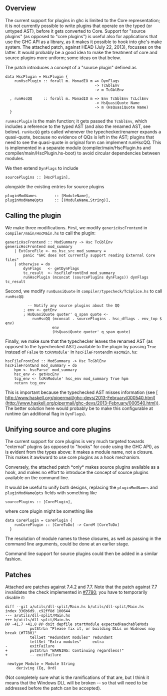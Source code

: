 ## Overview



The current support for plugins in ghc is limited to the Core representation;
it is not currently possible to write plugins that operate on the typed (or
untyped AST), before it gets converted to Core. Support for "source plugins"
(as opposed to "core plugins") is useful also for applications that use the GHC
API as a library, as it makes it possible to hook into ghc's make system. The
attached patch, against HEAD (July 22, 2013), focusses on the latter. It would
probably be a good idea to make the treatment of core and source plugins more
uniform; some ideas on that below.



The patch introduces a concept of a "source plugin" defined as 


```wiki
data HscPlugin = HscPlugin {
    runHscPlugin :: forall m. MonadIO m => DynFlags
                                        -> TcGblEnv
                                        -> m TcGblEnv

  , runHscQQ     :: forall m. MonadIO m => Env TcGblEnv TcLclEnv
                                        -> HsQuasiQuote Name
                                        -> m (HsQuasiQuote Name)
  }
```


`runHscPlugin` is the main function; it gets passed the `TcGblEnv`, which
includes a reference to the typed AST (and also the renamed AST, see below).
`runHscQQ` gets called whenever the typechecker/renamer expands a quasi-quote,
because no evidence of QQs is left in the AST; plugins that need to see the
quasi-quote in original form can implement runHscQQ. This is implemented in a
separate module (compiler/main/HscPlugin.hs and
compiler/main/HscPlugin.hs-boot) to avoid circular dependencies between
modules.



We then extend `DynFlags` to include  


```wiki
sourcePlugins :: [HscPlugin],
```


alongside the existing entries for source plugins 


```wiki
pluginModNames        :: [ModuleName],
pluginModNameOpts     :: [(ModuleName,String)],
```

## Calling the plugin



We make three modifications. First, we modify `genericHscFrontend` in `compiler/main/HscMain.hs` to call the plugin:


```wiki
genericHscFrontend :: ModSummary -> Hsc TcGblEnv
genericHscFrontend mod_summary
    | ExtCoreFile <- ms_hsc_src mod_summary =
        panic "GHC does not currently support reading External Core files"
    | otherwise = do
        dynFlags   <- getDynFlags
        tc_result  <- hscFileFrontEnd mod_summary
        runHscPlugin (mconcat (sourcePlugins dynFlags)) dynFlags tc_result
```


Second, we modify `runQuasiQuote` in `compiler/typecheck/TcSplice.hs` to call `runHscQQ`:


```wiki
          -- Notify any source plugins about the QQ
        ; env <- getEnv 
        ; HsQuasiQuote quoter' q_span quote <- 
            runHscQQ (mconcat . sourcePlugins . hsc_dflags . env_top $ env) 
                     env 
                     (HsQuasiQuote quoter' q_span quote)
```


Finally, we make sure that the typechecker leaves the renamed AST (as opposed to the typechecked AST) available to the plugin by passing `True` instead of `False` to `tcRnModule'` in `hscFileFrontend`in `HscMain.hs`:


```wiki
hscFileFrontEnd :: ModSummary -> Hsc TcGblEnv
hscFileFrontEnd mod_summary = do
    hpm <- hscParse' mod_summary
    hsc_env <- getHscEnv
    tcg_env <- tcRnModule' hsc_env mod_summary True hpm
    return tcg_env
```


This is important because the typechecked AST misses information (see [
http://www.haskell.org/pipermail/ghc-devs/2013-February/000540.html](http://www.haskell.org/pipermail/ghc-devs/2013-February/000540.html)). The better solution here would probably be to make this configurable at runtime (an additional flag in `DynFlags`).


## Unifying source and core plugins



The current support for core plugins is very much targeted towards "external"
plugins (as opposed to "hooks" for code using the GHC API), as is evident from
the types above: it makes a module name, not a closure. This makes it awkward
to use core plugins as a hook mechanism.



Conversely, the attached patch \*only\* makes source plugins available as a hook,
and makes no effort to introduce the concept of source plugins available on the
command line. 



It would be useful to unify both designs, replacing the `pluginModNames` and
`pluginModNameOpts` fields with something like


```wiki
sourcePlugins :: [CorePlugin],
```


where core plugin might be something like


```wiki
data CorePlugin = CorePlugin {
    runCorePlugin :: [CoreToDo] -> CoreM [CoreToDo]
  }
```


The resolution of module names to these closures, as well as passing in the
command line arguments, could be done at an earlier stage.



Command line support for source plugins could then be added in a similar
fashion.


## Patches



Attached are patches against 7.4.2 and 7.7. Note that the patch against 7.7 invalidates the check implemented in [\#7780](http://gitlabghc.nibbler/ghc/ghc/issues/7780); you have to temporarily disable it:


```wiki
diff --git a/utils/dll-split/Main.hs b/utils/dll-split/Main.hs
index 336b6d9..c92ff8d 100644
--- a/utils/dll-split/Main.hs
+++ b/utils/dll-split/Main.hs
@@ -41,7 +41,8 @@ doit depfile startModule expectedReachableMods
           putStrLn "Please fix it, or building DLLs on Widnows may break (#7780)"
           tellSet "Redundant modules" redundant
           tellSet "Extra modules"     extra
-          exitFailure
+          putStrLn "WARNING: Continuing regardless!"
+          -- exitFailure
 
 newtype Module = Module String
     deriving (Eq, Ord)
```


(Not completely sure what is the ramifications of that are, but I think it means that the Windows DLL will be broken -- so that will need to be addressed before the patch can be accepted).


